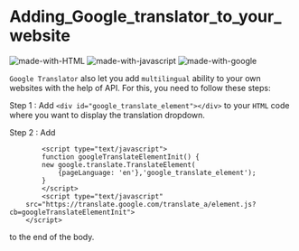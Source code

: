 # Adding_Google_translator_to_your_website

![made-with-HTML](https://img.shields.io/badge/HTML-5.0-ff5230?style=for-the-badge&logo=HTML5)
![made-with-javascript](https://img.shields.io/badge/javascript--F7DF1E?style=for-the-badge&logo=JavaScript)
![made-with-google](https://img.shields.io/badge/Google_translate--4285F4?style=for-the-badge&logo=Google+Translate)

`Google Translator` also let you add `multilingual` ability to your own websites with the help of API. For this, you need to follow these steps:

Step 1 :	Add `<div id="google_translate_element"></div>` to your `HTML` code where you want to display the translation dropdown.

Step 2 : Add 

            <script type="text/javascript">
		    function googleTranslateElementInit() {
			new google.translate.TranslateElement(
			    {pageLanguage: 'en'},'google_translate_element');
		    }
	        </script>
	        <script type="text/javascript" 
		src="https://translate.google.com/translate_a/element.js?cb=googleTranslateElementInit">
		</script>
to the end of the body.
